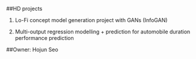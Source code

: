 ##HD projects 

1. Lo-Fi concept model generation project with GANs (InfoGAN)

2. Multi-output regression modelling + prediction for automobile duration performance prediction

##Owner: Hojun Seo 
